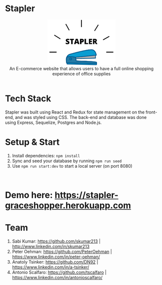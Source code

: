 # Stapler

<div align='center'>
<img src="public/STAPLER.png" height='150'>
</div>
<div align='center'>An E-commerce website that allows users to have a full online shopping experience of office supplies</div>
<br/>

# Tech Stack

Stapler was built using React and Redux for state management on the front-end, and was styled using CSS. The back-end and database was done using Express, Sequelize, Postgres and Node.js.

# Setup & Start

1. Install dependencies: `npm install`
2. Sync and seed your database by running `npm run seed`
3. Use `npm run start:dev` to start a local server (on port 8080)

<br/>

# Demo here: https://stapler-graceshopper.herokuapp.com

# Team
1. Sabi Kumar: https://github.com/skumar213 | http://www.linkedin.com/in/skumar213
2. Peter Oehman: https://github.com/PeterOehman | https://www.linkedin.com/in/peter-oehman/
3. Anatoly Tsinker: https://github.com/DN92 | https://www.linkedin.com/in/a-tsinker/
4. Antonio Scalfaro: https://github.com/tscalfaro | https://www.linkedin.com/in/antonioscalfaro/
